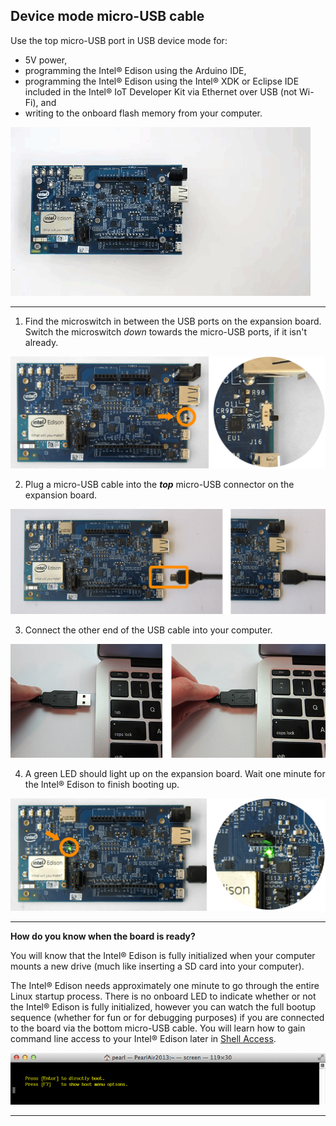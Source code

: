 ## Device mode micro-USB cable

Use the top micro-USB port in USB device mode for:

* 5V power, 
* programming the Intel® Edison using the Arduino IDE, 
* programming the Intel® Edison using the Intel® XDK or Eclipse IDE included in the Intel® IoT Developer Kit via Ethernet over USB (not Wi-Fi), and
* writing to the onboard flash memory from your computer.

![Animated gif: using device mode](images/device_mode-animated.gif)

---

1. Find the microswitch in between the USB ports on the expansion board. 
Switch the microswitch _down_ towards the micro-USB ports, if it isn't already.

  ![Microswitch toggled down for device mode](images/microswitch-device_mode-zoom_in.png)

2. Plug a micro-USB cable into the **_top_** micro-USB connector on the expansion board.

  ![Micro-USB cable being plugged into the top micro-USB connector](images/device_mode-usb_cable-before_after.png)

3. Connect the other end of the USB cable into your computer.

  ![USB cable being plugged into laptop](images/computer-usb_cable-before_after.png)

4. A green LED should light up on the expansion board. Wait one minute for the Intel® Edison to finish booting up.

  ![Green LED lit up on expansion board](images/device_mode-led_on-zoom_in.png)

---

**How do you know when the board is ready?**

You will know that the Intel® Edison is fully initialized when your computer mounts a new drive (much like inserting a SD card into your computer).

The Intel® Edison needs approximately one minute to go through the entire Linux startup process. There is no onboard LED to indicate whether or not the Intel® Edison is fully initialized, however you can watch the full bootup sequence (whether for fun or for debugging purposes) if you are connected to the board via the bottom micro-USB cable. You will learn how to gain command line access to your Intel® Edison later in [Shell Access](../README.md#3-shell-access).

![An example of what you would see during bootup](images/shell_access-boot_menu.png)

---